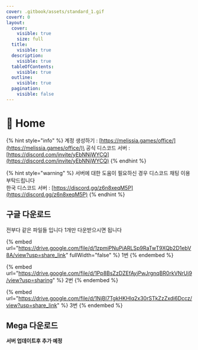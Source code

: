 ```yaml
---
cover: .gitbook/assets/standard_1.gif
coverY: 0
layout:
  cover:
    visible: true
    size: full
  title:
    visible: true
  description:
    visible: true
  tableOfContents:
    visible: true
  outline:
    visible: true
  pagination:
    visible: false
---
```


# 👋 Home



{% hint style="info" %}
계정 생성하기 : [https://melissia.games/office/](https://melissia.games/office/)\
공식 디스코드 서버 : [https://discord.com/invite/yEbNNjWYCQ](https://discord.com/invite/yEbNNjWYCQ)
{% endhint %}

{% hint style="warning" %}
서버에 대한 도움이 필요하신 경우 디스코드 채팅 이용부탁드립니다\
한국 디스코드 서버 : [https://discord.gg/z6n8xeqM5P](https://discord.gg/z6n8xeqM5P)
{% endhint %}

## 구글 다운로드

전부다 같은 파일들 입니다 1개만 다운받으시면 됩니다

{% embed url="https://drive.google.com/file/d/1zpmiPNuPiARLSp9RaTwT9XQb2D1ebV8A/view?usp=share_link" fullWidth="false" %}
1번
{% endembed %}

{% embed url="https://drive.google.com/file/d/1Pp8BsZzDZEfAyjPwJrgnqBR0rkVNrUj9/view?usp=sharing" %}
2번
{% endembed %}

{% embed url="https://drive.google.com/file/d/1NjBI7TgkHKHlq2x30rSTkZzZxdi6Dccz/view?usp=share_link" %}
3번
{% endembed %}

## **Mega 다운로드**

**서버 업데이트후 추가 예정**
